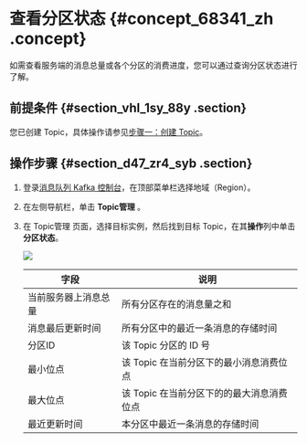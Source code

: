 # 查看分区状态 {#concept_68341_zh .concept}

如需查看服务端的消息总量或各个分区的消费进度，您可以通过查询分区状态进行了解。

## 前提条件 {#section_vhl_1sy_88y .section}

您已创建 Topic，具体操作请参见[步骤一：创建 Topic](../../../../cn.zh-CN/快速入门/步骤三：创建资源.md#section_zm0_ysj_343)。

## 操作步骤 {#section_d47_zr4_syb .section}

1.  登录[消息队列 Kafka 控制台](https://kafka.console.aliyun.com)，在顶部菜单栏选择地域（Region）。

2.  在左侧导航栏，单击 **Topic管理** 。

3.  在 Topic管理 页面，选择目标实例，然后找到目标 Topic，在其**操作**列中单击**分区状态**。

    ![](http://static-aliyun-doc.oss-cn-hangzhou.aliyuncs.com/assets/img/998830/156647579857139_zh-CN.png)

    |字段|说明|
    |--|--|
    |当前服务器上消息总量|所有分区存在的消息量之和|
    |消息最后更新时间|所有分区中的最近一条消息的存储时间|
    |分区ID|该 Topic 分区的 ID 号|
    |最小位点|该 Topic 在当前分区下的最小消息消费位点|
    |最大位点|该 Topic 在当前分区下的的最大消息消费位点|
    |最近更新时间|本分区中最近一条消息的存储时间|


